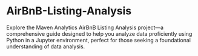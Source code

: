 # AirBnB-Listing-Analysis
Explore the Maven Analytics AirBnB Listing Analysis project—a comprehensive guide designed to help you analyze data proficiently using Python in a Jupyter environment, perfect for those seeking a foundational understanding of data analysis.
